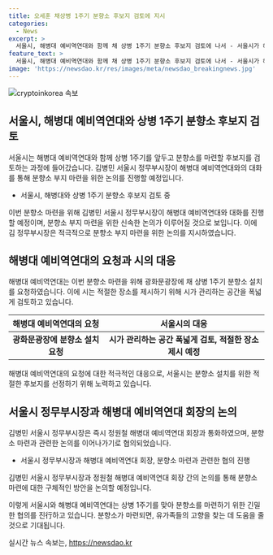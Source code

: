```yaml
---
title: 오세훈 채상병 1주기 분향소 후보지 검토에 지시
categories:
  - News
excerpt: >
  서울시, 해병대 예비역연대와 함께 채 상병 1주기 분향소 후보지 검토에 나서 - 서울시가 해병대 예비역연대와 함께 채 상병 1주기를 맞이하여 분향소를 마련할 후보지를 검토 중이다. 김병민 서울시 정무부시장이 해병대 예비역연대와 신속한 분향소 부지 마련을 위한 논의를 진행할 예정이며, 이에 대한 협의를 위해 정원철 예비역연대 회장과의 통화도 예정되어 있다. 이에 따라 시는 공간을 폭넓게 검토해 적절한 장소를 제시할 계획이다.
feature_text: >
  서울시, 해병대 예비역연대와 함께 채 상병 1주기 분향소 후보지 검토에 나서 - 서울시가 해병대 예비역연대와 함께 채 상병 1주기를 맞이하여 분향소를 마련할 후보지를 검토 중이다. 김병민 서울시 정무부시장이 해병대 예비역연대와 신속한 분향소 부지 마련을 위한 논의를 진행할 예정이며, 이에 대한 협의를 위해 정원철 예비역연대 회장과의 통화도 예정되어 있다. 이에 따라 시는 공간을 폭넓게 검토해 적절한 장소를 제시할 계획이다.
image: 'https://newsdao.kr/res/images/meta/newsdao_breakingnews.jpg'
---
```


<p><img src="https://newsdao.kr/res/images/meta/newsdao_breakingnews.jpg" alt="cryptoinkorea 속보" /></p>

<h2 data-ke-size="size26">서울시, 해병대 예비역연대와 상병 1주기 분향소 후보지 검토</h2>

<p>서울시는 해병대 예비역연대와 함께 상병 1주기를 앞두고 분향소를 마련할 후보지를 검토하는 과정에 들어갔습니다. 김병민 서울시 정무부시장이 해병대 예비역연대와의 대화를 통해 분향소 부지 마련을 위한 논의를 진행할 예정입니다.</p>

<ul>
<li>서울시, 해병대와 상병 1주기 분향소 후보지 검토 중</li>
</ul>

<p data-ke-size="size16">이번 분향소 마련을 위해 김병민 서울시 정무부시장이 해병대 예비역연대와 대화를 진행할 예정이며, 분향소 부지 마련을 위한 신속한 논의가 이루어질 것으로 보입니다. 이에 김 정무부시장은 적극적으로 분향소 부지 마련을 위한 논의를 지시하였습니다.</p>

<h2 data-ke-size="size26">해병대 예비역연대의 요청과 시의 대응</h2>

<p>해병대 예비역연대는 이번 분향소 마련을 위해 광화문광장에 채 상병 1주기 분향소 설치를 요청하였습니다. 이에 시는 적절한 장소를 제시하기 위해 시가 관리하는 공간을 폭넓게 검토하고 있습니다.</p>

<table>
<thead>
<tr>
<th style="text-align: center;">해병대 예비역연대의 요청</th>
<th style="text-align: center;">서울시의 대응</th>
</tr>
</thead>
<tbody>
<tr>
<td style="text-align: center; height: 17px;"><b>광화문광장에 분향소 설치 요청</b></td>
<td style="text-align: center; height: 17px;"><b>시가 관리하는 공간 폭넓게 검토, 적절한 장소 제시 예정</b></td>
</tr>
</tbody>
</table>

<p data-ke-size="size16">해병대 예비역연대의 요청에 대한 적극적인 대응으로, 서울시는 분향소 설치를 위한 적절한 후보지를 선정하기 위해 노력하고 있습니다.</p>

<h2 data-ke-size="size26">서울시 정무부시장과 해병대 예비역연대 회장의 논의</h2>

<p>김병민 서울시 정무부시장은 즉시 정원철 해병대 예비역연대 회장과 통화하였으며, 분향소 마련과 관련한 논의를 이어나가기로 협의되었습니다.</p>

<ul>
<li>서울시 정무부시장과 해병대 예비역연대 회장, 분향소 마련과 관련한 협의 진행</li>
</ul>

<p data-ke-size="size16">김병민 서울시 정무부시장과 정원철 해병대 예비역연대 회장 간의 논의를 통해 분향소 마련에 대한 구체적인 방안을 논의할 예정입니다.</p>

<p>이렇게 서울시와 해병대 예비역연대는 상병 1주기를 맞아 분향소를 마련하기 위한 긴밀한 협의를 진行하고 있습니다. 분향소가 마련되면, 유가족들의 고향을 찾는 데 도움을 줄 것으로 기대됩니다.</p>
실시간 뉴스 속보는, <a href="https://newsdao.kr" rel="dofollow">https://newsdao.kr</a>


